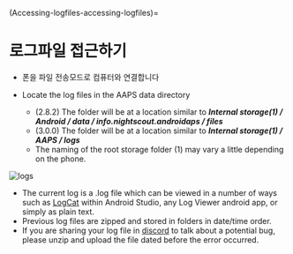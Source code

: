 (Accessing-logfiles-accessing-logfiles)=

# 로그파일 접근하기

* 폰을 파일 전송모드로 컴퓨터와 연결합니다
* Locate the log files in the AAPS data directory
    
    * (2.8.2) The folder will be at a location similar to ***Internal storage(1) / Android / data / info.nightscout.androidaps / files***
    * (3.0.0) The folder will be at a location similar to ***Internal storage(1) / AAPS / logs***
    * The naming of the root storage folder (1) may vary a little depending on the phone.

![logs](../images/aapslog.png)

* The current log is a .log file which can be viewed in a number of ways such as [LogCat](https://developer.android.com/studio/debug/am-logcat.html) within Android Studio, any Log Viewer android app, or simply as plain text. 
* Previous log files are zipped and stored in folders in date/time order. 
* If you are sharing your log file in [discord](https://discord.gg/4fQUWHZ4Mw) to talk about a potential bug, please unzip and upload the file dated before the error occurred.